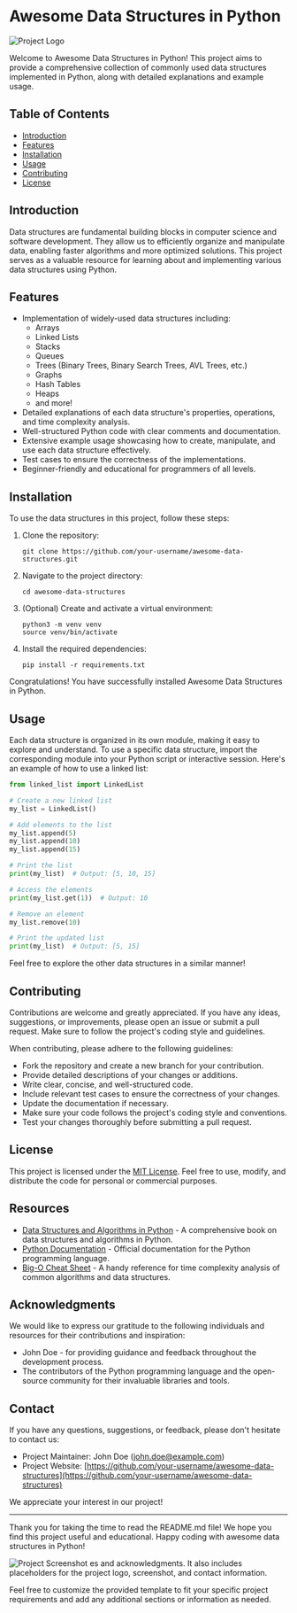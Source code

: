 # Awesome Data Structures in Python

![Project Logo](https://pluspng.com/img-png/python-logo-png-circuitpython-python-logo-master-flat-png-800.png)

Welcome to Awesome Data Structures in Python! This project aims to provide a comprehensive collection of commonly used data structures implemented in Python, along with detailed explanations and example usage.

## Table of Contents

- [Introduction](#introduction)
- [Features](#features)
- [Installation](#installation)
- [Usage](#usage)
- [Contributing](#contributing)
- [License](#license)

## Introduction

Data structures are fundamental building blocks in computer science and software development. They allow us to efficiently organize and manipulate data, enabling faster algorithms and more optimized solutions. This project serves as a valuable resource for learning about and implementing various data structures using Python.

## Features

- Implementation of widely-used data structures including:
  - Arrays
  - Linked Lists
  - Stacks
  - Queues
  - Trees (Binary Trees, Binary Search Trees, AVL Trees, etc.)
  - Graphs
  - Hash Tables
  - Heaps
  - and more!
- Detailed explanations of each data structure's properties, operations, and time complexity analysis.
- Well-structured Python code with clear comments and documentation.
- Extensive example usage showcasing how to create, manipulate, and use each data structure effectively.
- Test cases to ensure the correctness of the implementations.
- Beginner-friendly and educational for programmers of all levels.

## Installation

To use the data structures in this project, follow these steps:

1. Clone the repository:
   ```
   git clone https://github.com/your-username/awesome-data-structures.git
   ```

2. Navigate to the project directory:
   ```
   cd awesome-data-structures
   ```

3. (Optional) Create and activate a virtual environment:
   ```
   python3 -m venv venv
   source venv/bin/activate
   ```

4. Install the required dependencies:
   ```
   pip install -r requirements.txt
   ```

Congratulations! You have successfully installed Awesome Data Structures in Python.

## Usage

Each data structure is organized in its own module, making it easy to explore and understand. To use a specific data structure, import the corresponding module into your Python script or interactive session. Here's an example of how to use a linked list:

```python
from linked_list import LinkedList

# Create a new linked list
my_list = LinkedList()

# Add elements to the list
my_list.append(5)
my_list.append(10)
my_list.append(15)

# Print the list
print(my_list)  # Output: [5, 10, 15]

# Access the elements
print(my_list.get(1))  # Output: 10

# Remove an element
my_list.remove(10)

# Print the updated list
print(my_list)  # Output: [5, 15]
```

Feel free to explore the other data structures in a similar manner!

## Contributing

Contributions are welcome and greatly appreciated. If you have any ideas, suggestions, or improvements, please open an issue or submit a pull request. Make sure to follow the project's coding style and guidelines.

When contributing, please adhere to the following guidelines:
- Fork the repository and create a new branch for your contribution.
- Provide detailed descriptions of your changes or additions.
- Write clear, concise, and well-structured code.
- Include relevant test cases to ensure the correctness of your changes.
- Update the documentation if necessary.
- Make sure your code follows the project's coding style and conventions.
- Test your changes thoroughly before submitting a pull request.

## License

This project is licensed under the [MIT License](LICENSE). Feel free to use, modify, and distribute the code for personal or commercial purposes.

## Resources

- [Data Structures and Algorithms in Python](https://www.amazon.com/Structures-Algorithms-Python-Michael-Goodrich/dp/1118290275) - A comprehensive book on data structures and algorithms in Python.
- [Python Documentation](https://docs.python.org/3/) - Official documentation for the Python programming language.
- [Big-O Cheat Sheet](https://www.bigocheatsheet.com/) - A handy reference for time complexity analysis of common algorithms and data structures.

## Acknowledgments

We would like to express our gratitude to the following individuals and resources for their contributions and inspiration:

- John Doe - for providing guidance and feedback throughout the development process.
- The contributors of the Python programming language and the open-source community for their invaluable libraries and tools.

## Contact

If you have any questions, suggestions, or feedback, please don't hesitate to contact us:

- Project Maintainer: John Doe (john.doe@example.com)
- Project Website: [https://github.com/your-username/awesome-data-structures](https://github.com/your-username/awesome-data-structures)

We appreciate your interest in our project!

---

Thank you for taking the time to read the README.md file! We hope you find this project useful and educational. Happy coding with awesome data structures in Python!

![Project Screenshot](screenshot.png)
es and acknowledgments. It also includes placeholders for the project logo, screenshot, and contact information.

Feel free to customize the provided template to fit your specific project requirements and add any additional sections or information as needed.
 

